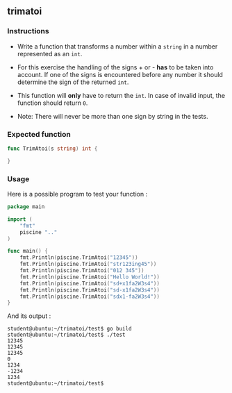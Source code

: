 ## trimatoi

### Instructions

- Write a function that transforms a number within a `string` in a number represented as an `int`.

- For this exercise the handling of the signs + or - **has** to be taken into account. If one of the signs is encountered before any number it should determine the sign of the returned `int`.

- This function will **only** have to return the `int`. In case of invalid input, the function should return `0`.

- Note: There will never be more than one sign by string in the tests.

### Expected function

```go
func TrimAtoi(s string) int {

}
```

### Usage

Here is a possible program to test your function :

```go
package main

import (
	"fmt"
	piscine ".."
)

func main() {
	fmt.Println(piscine.TrimAtoi("12345"))
	fmt.Println(piscine.TrimAtoi("str123ing45"))
	fmt.Println(piscine.TrimAtoi("012 345"))
	fmt.Println(piscine.TrimAtoi("Hello World!"))
	fmt.Println(piscine.TrimAtoi("sd+x1fa2W3s4"))
	fmt.Println(piscine.TrimAtoi("sd-x1fa2W3s4"))
	fmt.Println(piscine.TrimAtoi("sdx1-fa2W3s4"))
}
```

And its output :

```console
student@ubuntu:~/trimatoi/test$ go build
student@ubuntu:~/trimatoi/test$ ./test
12345
12345
12345
0
1234
-1234
1234
student@ubuntu:~/trimatoi/test$
```
